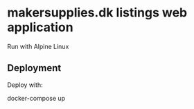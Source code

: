 # makersupplies.dk listings web application

Run with Alpine Linux



## Deployment

Deploy with:

docker-compose up

